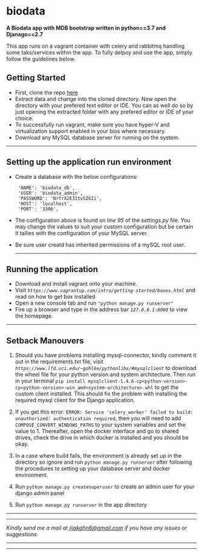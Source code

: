 # biodata
**A Biodata app with MDB bootstrap  written in python==3.7 and Djanago==2.7**

This app runs on a vagrant container with celery and rabbitmq handling some taks/services within the app. To fully delpoy and use the app, simply follow the guidelines below.

## Getting Started

- First, clone the repo [here](https://github.com/CharaD7/biodata.git)
- Extract data and change into the cloned directory. Now open the directory with your prefered text editor or IDE. You can as well do so by just opening the extracted folder with any prefered editor or IDE of your choice.
- To successfully run vagrant, make sure you have hyper-V and virtualization support enabled in your bios where necessary. 
-  Download any MySQL database server for running on the system.



  ***

## Setting up the application run environment

-  Create a database with the below configurations:
  
        'NAME': 'biodata_db',
        'USER': 'biodata_admin',
        'PASSWORD': 'NrfrX2E31tvSZkIi',
        'HOST': 'localhost',
        'PORT': '3306',

- The configuration above is found on _line 95_ of the _settings.py_ file. You may change the values to suit your custom configuration but be certain it tallies with the configuration of your MySQL server.
- Be sure user creatd has inherited permissions of a mySQL root user.
  
  ***

## Running the application

-  Download and install vagrant onto your machine.
- Visit _`https://www.vagrantup.com/intro/getting-started/boxes.html`_ and read on how to get box installed
- Open a new console tab and run `"python manage.py runserver"`
- Fire up a browser and type in the address bar _`127.0.0.1:8000`_ to view the homepage.

***

## Setback Manouvers

1. Should you have problems installing mysql-connector, kindly comment it out in the requirements.txt file,
visit _`https://www.lfd.uci.edu/~gohlke/pythonlibs/#mysqlclient`_ to download the wheel file for your python version
and system architecture. Then run in your terminal `pip install mysqlclient-1.4.6-cp<python-version>-cp<python-version>-win_amd<system-architecture>.whl` to get the custom client installed. This should fix the problem with installing the required mysql client for the Django application.

2. If you get this error: `ERROR: Service 'celery_worker' failed to build: unauthorized: authentication required`, then you will need to add `COMPOSE_CONVERT_WINDOWS_PATHS` to your system variables and set the value to 1. Thereafter, open the docker interface and go to shared drives, check the drive in which docker is installed and you should be okay.

3. In a case where build fails, the environment is already set up in the directory so ignore and run `python manage.py runserver` after following the procedures to setting up your database server and docker environment.
   
4. Run `python manage.py createsuperuser` to create an admin user for your django admin panel

5. Run `python manage.py runserver` in the app directory

***


***

 _Kindly send me a mail at <jijakahn6@gmail.com> if you have any issues or suggestions_
 
 ***
 ***
